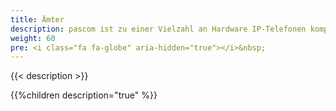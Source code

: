 ```yaml
---
title: Ämter
description: pascom ist zu einer Vielzahl an Hardware IP-Telefonen kompatibel. An dieser Stelle erfahren Sie wie diese automatisch und sicher eingebunden werden können.
weight: 60
pre: <i class="fa fa-globe" aria-hidden="true"></i>&nbsp;
---
```


{{< description >}}
 
{{%children description="true" %}}